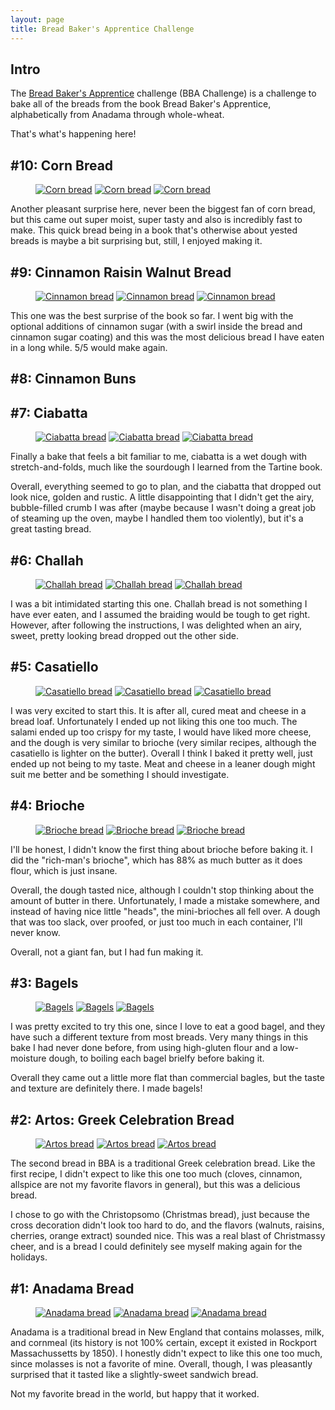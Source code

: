```yaml
---
layout: page
title: Bread Baker's Apprentice Challenge
---
```


## Intro

The [Bread Baker's Apprentice](https://pinchmysalt.com/the-bba-challenge/) challenge (BBA Challenge) is a challenge to bake all of the breads from the book Bread Baker's Apprentice, alphabetically from Anadama through whole-wheat.

That's what's happening here!

## #10: Corn Bread

<figure class="third">
  <a href="/images/pages/bba_challenge/cornbread1.jpg"><img src="/images/pages/bba_challenge/cornbread1.jpg" alt="Corn bread"></a>
  <a href="/images/pages/bba_challenge/cornbread2.jpg"><img src="/images/pages/bba_challenge/cornbread2.jpg" alt="Corn bread"></a>
  <a href="/images/pages/bba_challenge/cornbread3.jpg"><img src="/images/pages/bba_challenge/cornbread3.jpg" alt="Corn bread"></a>
</figure>

Another pleasant surprise here, never been the biggest fan of corn bread, but this came out super moist, super tasty and also is incredibly fast to make.  This quick bread being in a book that's otherwise about yested breads is maybe a bit surprising but, still, I enjoyed making it.

## #9:  Cinnamon Raisin Walnut Bread

<figure class="third">
  <a href="/images/pages/bba_challenge/cinnamonbread1.jpg"><img src="/images/pages/bba_challenge/cinnamonbread1.jpg" alt="Cinnamon bread"></a>
  <a href="/images/pages/bba_challenge/cinnamonbread2.jpg"><img src="/images/pages/bba_challenge/cinnamonbread2.jpg" alt="Cinnamon bread"></a>
  <a href="/images/pages/bba_challenge/cinnamonbread3.jpg"><img src="/images/pages/bba_challenge/cinnamonbread3.jpg" alt="Cinnamon bread"></a>
</figure>

This one was the best surprise of the book so far.  I went big with the optional additions of cinnamon sugar (with a swirl inside the bread and cinnamon sugar coating) and this was the most delicious bread I have eaten in a long while.  5/5 would make again.

## #8: Cinnamon Buns

## #7: Ciabatta

<figure class="third">
  <a href="/images/pages/bba_challenge/ciabatta1.jpg"><img src="/images/pages/bba_challenge/ciabatta1.jpg" alt="Ciabatta bread"></a>
  <a href="/images/pages/bba_challenge/ciabatta2.jpg"><img src="/images/pages/bba_challenge/ciabatta2.jpg" alt="Ciabatta bread"></a>
  <a href="/images/pages/bba_challenge/ciabatta3.jpg"><img src="/images/pages/bba_challenge/ciabatta3.jpg" alt="Ciabatta bread"></a>
</figure>

Finally a bake that feels a bit familiar to me, ciabatta is a wet dough with stretch-and-folds, much like the sourdough I learned from the Tartine book.

Overall, everything seemed to go to plan, and the ciabatta that dropped out look nice, golden and rustic.  A little disappointing that I didn't get the airy, bubble-filled crumb I was after (maybe because I wasn't doing a great job of steaming up the oven, maybe I handled them too violently), but it's a great tasting bread.

## #6: Challah

<figure class="third">
  <a href="/images/pages/bba_challenge/challah1.jpg"><img src="/images/pages/bba_challenge/challah1.jpg" alt="Challah bread"></a>
  <a href="/images/pages/bba_challenge/challah2.jpg"><img src="/images/pages/bba_challenge/challah2.jpg" alt="Challah bread"></a>
  <a href="/images/pages/bba_challenge/challah3.jpg"><img src="/images/pages/bba_challenge/challah3.jpg" alt="Challah bread"></a>
</figure>

I was a bit intimidated starting this one.  Challah bread is not something I have ever eaten, and I assumed the braiding would be tough to get right.  However, after following the instructions, I was delighted when an airy, sweet, pretty looking bread dropped out the other side.

## #5: Casatiello

<figure class="third">
  <a href="/images/pages/bba_challenge/casatiello1.jpg"><img src="/images/pages/bba_challenge/casatiello1.jpg" alt="Casatiello bread"></a>
  <a href="/images/pages/bba_challenge/casatiello2.jpg"><img src="/images/pages/bba_challenge/casatiello2.jpg" alt="Casatiello bread"></a>
  <a href="/images/pages/bba_challenge/casatiello3.jpg"><img src="/images/pages/bba_challenge/casatiello3.jpg" alt="Casatiello bread"></a>
</figure>

I was very excited to start this.  It is after all, cured meat and cheese in a bread loaf.  Unfortunately I ended up not liking this one too much.  The salami ended up too crispy for my taste, I would have liked more cheese, and the dough is very similar to brioche (very similar recipes, although the casatiello is lighter on the butter).  Overall I think I baked it pretty well, just ended up not being to my taste.  Meat and cheese in a leaner dough might suit me better and be something I should investigate.

## #4: Brioche

<figure class="third">
  <a href="/images/pages/bba_challenge/brioche1.jpg"><img src="/images/pages/bba_challenge/brioche1.jpg" alt="Brioche bread"></a>
  <a href="/images/pages/bba_challenge/brioche2.jpg"><img src="/images/pages/bba_challenge/brioche2.jpg" alt="Brioche bread"></a>
  <a href="/images/pages/bba_challenge/brioche3.jpg"><img src="/images/pages/bba_challenge/brioche3.jpg" alt="Brioche bread"></a>
</figure>

I'll be honest, I didn't know the first thing about brioche before baking it.  I did the "rich-man's brioche", which has 88% as much butter as it does flour, which is just insane.

Overall, the dough tasted nice, although I couldn't stop thinking about the amount of butter in there.  Unfortunately, I made a mistake somewhere, and instead of having nice little "heads", the mini-brioches all fell over.  A dough that was too slack, over proofed, or just too much in each container, I'll never know.

Overall, not a giant fan, but I had fun making it.

## #3: Bagels

<figure class="third">
  <a href="/images/pages/bba_challenge/bagels1.jpg"><img src="/images/pages/bba_challenge/bagels1.jpg" alt="Bagels"></a>
  <a href="/images/pages/bba_challenge/bagels2.jpg"><img src="/images/pages/bba_challenge/bagels2.jpg" alt="Bagels"></a>
  <a href="/images/pages/bba_challenge/bagels3.jpg"><img src="/images/pages/bba_challenge/bagels3.jpg" alt="Bagels"></a>
</figure>

I was pretty excited to try this one, since I love to eat a good bagel, and they have such a different texture from most breads.  Very many things in this bake I had never done before, from using high-gluten flour and a low-moisture dough, to boiling each bagel brielfy before baking it.

Overall they came out a little more flat than commercial bagles, but the taste and texture are definitely there.  I made bagels!

## #2: Artos:  Greek Celebration Bread

<figure class="third">
  <a href="/images/pages/bba_challenge/artos1.jpg"><img src="/images/pages/bba_challenge/artos1.jpg" alt="Artos bread"></a>
  <a href="/images/pages/bba_challenge/artos2.jpg"><img src="/images/pages/bba_challenge/artos2.jpg" alt="Artos bread"></a>
  <a href="/images/pages/bba_challenge/artos3.jpg"><img src="/images/pages/bba_challenge/artos3.jpg" alt="Artos bread"></a>
</figure>

The second bread in BBA is a traditional Greek celebration bread.  Like the first recipe, I didn't expect to like this one too much (cloves, cinnamon, allspice are not my favorite flavors in general), but this was a delicious bread.

I chose to go with the Christopsomo (Christmas bread), just because the cross decoration didn't look too hard to do, and the flavors (walnuts, raisins, cherries, orange extract) sounded nice.  This was a real blast of Christmassy cheer, and is a bread I could definitely see myself making again for the holidays.

## #1: Anadama Bread

<figure class="third">
  <a href="/images/pages/bba_challenge/anadama1.jpg"><img src="/images/pages/bba_challenge/anadama1.jpg" alt="Anadama bread"></a>
  <a href="/images/pages/bba_challenge/anadama2.jpg"><img src="/images/pages/bba_challenge/anadama2.jpg" alt="Anadama bread"></a>
  <a href="/images/pages/bba_challenge/anadama3.jpg"><img src="/images/pages/bba_challenge/anadama3.jpg" alt="Anadama bread"></a>
</figure>

Anadama is a traditional bread in  New England that contains molasses, milk, and cornmeal (its history is not 100% certain, except it existed in Rockport Massachussetts by 1850).  I honestly didn't expect to like this one too much, since molasses is not a favorite of mine.  Overall, though, I was pleasantly surprised that it tasted like a slightly-sweet sandwich bread.

Not my favorite bread in the world, but happy that it worked.



